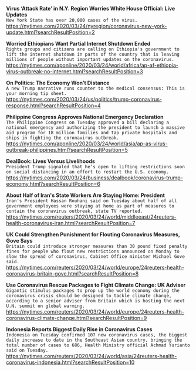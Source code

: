 **Virus ‘Attack Rate’ in N.Y. Region Worries White House Official: Live Updates**\
`New York State has over 20,000 cases of the virus.`\
https://nytimes.com/2020/03/24/nyregion/coronavirus-new-york-update.html?searchResultPosition=2

**Worried Ethiopians Want Partial Internet Shutdown Ended**\
`Rights groups and citizens are calling on Ethiopia's government to lift the internet shutdown in parts of the country that is leaving millions of people without important updates on the coronavirus.`\
https://nytimes.com/aponline/2020/03/24/world/africa/ap-af-ethiopia-virus-outbreak-no-internet.html?searchResultPosition=3

**On Politics: The Economy Won’t Distance**\
`A new Trump narrative runs counter to the medical consensus: This is your morning tip sheet.`\
https://nytimes.com/2020/03/24/us/politics/trump-coronavirus-response.html?searchResultPosition=4

**Philippine Congress Approves National Emergency Declaration**\
`The Philippine Congress on Tuesday approved a bill declaring a national emergency and authorizing the president to launch a massive aid program for 18 million families and tap private hospitals and ships in fighting the coronavirus outbreak.`\
https://nytimes.com/aponline/2020/03/24/world/asia/ap-as-virus-outbreak-philippines.html?searchResultPosition=5

**DealBook: Lives Versus Livelihoods**\
`President Trump signaled that he’s open to lifting restrictions soon on social distancing in an effort to restart the U.S. economy.`\
https://nytimes.com/2020/03/24/business/dealbook/coronavirus-trump-economy.html?searchResultPosition=6

**About Half of Iran's State Workers Are Staying Home: President**\
`Iran's President Hassan Rouhani said on Tuesday about half of all government employees were staying at home as part of measures to contain the coronavirus outbreak, state TV reported.`\
https://nytimes.com/reuters/2020/03/24/world/middleeast/24reuters-health-coronavirus-iran.html?searchResultPosition=7

**UK Could Strengthen Punishment for Flouting Coronavirus Measures, Gove Says**\
`Britain could introduce stronger measures than 30 pound fixed penalty fines for people who flout new restrictions announced on Monday to slow the spread of coronavirus, Cabinet Office minister Michael Gove said.`\
https://nytimes.com/reuters/2020/03/24/world/europe/24reuters-health-coronavirus-britain-gove.html?searchResultPosition=8

**Use Coronavirus Rescue Packages to Fight Climate Change: UK Adviser**\
`Gigantic stimulus packages to prop up the world economy during the coronavirus crisis should be designed to tackle climate change, according to a senior adviser from Britain which is hosting the next U.N. summit on global warming.`\
https://nytimes.com/reuters/2020/03/24/world/europe/24reuters-health-coronavirus-climate-change.html?searchResultPosition=9

**Indonesia Reports Biggest Daily Rise in Coronavirus Cases**\
`Indonesia on Tuesday confirmed 107 new coronavirus cases, the biggest daily increase to date in the Southeast Asian country, bringing the total number of cases to 686, Health Ministry official Achmad Yurianto said on Tuesday.`\
https://nytimes.com/reuters/2020/03/24/world/asia/24reuters-health-coronavirus-indonesia.html?searchResultPosition=10

